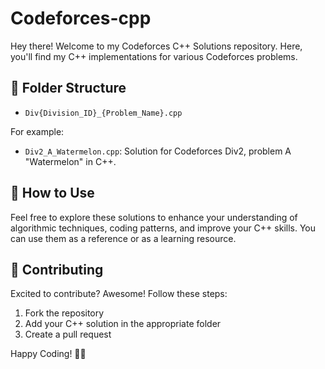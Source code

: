 # Codeforces-cpp
Hey there! Welcome to my Codeforces C++ Solutions repository. Here, you'll find my C++ implementations for various Codeforces problems.

## 📂 Folder Structure

- `Div{Division_ID}_{Problem_Name}.cpp`

For example:
- `Div2_A_Watermelon.cpp`: Solution for Codeforces Div2, problem A "Watermelon" in C++.

## 🚀 How to Use

Feel free to explore these solutions to enhance your understanding of algorithmic techniques, coding patterns, and improve your C++ skills. You can use them as a reference or as a learning resource.

## 🤝 Contributing

Excited to contribute? Awesome! Follow these steps:
1. Fork the repository
2. Add your C++ solution in the appropriate folder
3. Create a pull request

Happy Coding! 🚀✨
